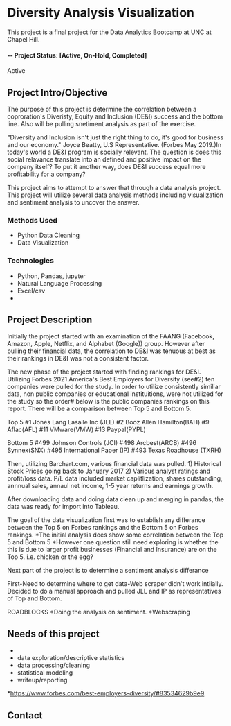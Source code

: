 
# Diversity Analysis Visualization  
This project is a final project for the Data Analytics Bootcamp at UNC at Chapel Hill. 

#### -- Project Status: [Active, On-Hold, Completed]

Active 
## Project Intro/Objective
The purpose of this project is determine the correlation between a coproration's Diveristy, Equity and Inclusion (DE&I) success and the bottom line. Also will be pulling snetiment analysis as part of the exercise. 

"Diversity and Inclusion isn't just the right thing to do, it's good for business and our economy." Joyce Beatty, U.S Representative. (Forbes May 2019.)In today's world a DE&I program is socially relevant. The question is does this social relavance translate into an defined and positive impact on the company itself?  To put it another way, does DE&I success equal more profitability for a company?  

This project aims to attempt to answer that through a data analysis project. This project will utilize several data analysis methods including visualization and sentiment analysis to uncover the answer.

### Methods Used
* Python Data Cleaning
* Data Visualization

### Technologies

* Python, Pandas, jupyter
* Natural Language Processing
* Excel/csv
* 

## Project Description

Initially the project started with an examination of the FAANG (Facebook, Amazon, Apple, Netflix, and Alphabet (Google)) group. However after pulling their financial data, the correlation to DE&I was tenuous at best as their rankings in DE&I was not a consistent factor. 

The new phase of the project started with finding rankings for DE&I. Utilizing Forbes 2021 America's Best Employers for Diversity (see#2) ten companies were pulled for the study. 
In order to utilize consistently similiar data, non public companies or educational instituitions,  were not utilized for the study so the order# below is the public companies rankings on this report. There will be a comparison between Top 5 
and Bottom 5. 

Top 5
#1 Jones Lang Lasalle Inc (JLL) 
#2 Booz Allen Hamilton(BAH)
#9 Aflac(AFL)
#11 VMware(VMW)
#13 Paypal(PYPL)

Bottom 5
#499 Johnson Controls (JCI)
#498 Arcbest(ARCB)
#496 Synnex(SNX)
#495 International Paper (IP)
#493 Texas Roadhouse (TXRH)

Then, utilizing Barchart.com, various financial data was pulled. 1) Historical Stock Prices going back to January 2017 2) Various analyst ratings and profit/loss data. P/L data included market caplitlization, shares outstanding, annnual sales, annaul net income, 1-5 year returns and earnings growth. 

After downloading data and doing data clean up and merging in pandas, the data was ready for import into Tableau. 

The goal of the data visualization first was to establish any differance between the Top 5 on Forbes rankings and the Bottom 5 on Forbes rankings. 
*The initial analysis does show some correlation between the Top 5 and Bottom 5
*However one question still need exploring is whether the this is due to larger profit businesses (Financial and Insurance) are on the Top 5. i.e. chicken or the egg?


Next part of the project is to determine a sentiment analysis differance

First-Need to determine where to get data-Web scraper didn't work intiially. Decided to do a manual approach and pulled JLL and IP as representatives of Top and Bottom. 

ROADBLOCKS
*Doing the analysis on sentiment. 
*Webscraping

## Needs of this project

- 
- data exploration/descriptive statistics
- data processing/cleaning
- statistical modeling
- writeup/reporting

*https://www.forbes.com/best-employers-diversity/#83534629b9e9
## Contact

